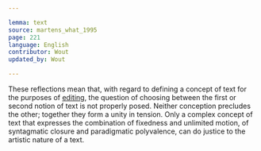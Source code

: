 ```yaml
---

lemma: text
source: martens_what_1995
page: 221
language: English
contributor: Wout
updated_by: Wout

---
```


These reflections mean that, with regard to defining a concept of text for the purposes of [editing](editingScholarly.html), the question of choosing between the first or second notion of text is not properly posed. Neither conception precludes the other; together they form a unity in tension. Only a complex concept of text that expresses the combination of fixedness and unlimited motion, of syntagmatic closure and paradigmatic polyvalence, can do justice to the artistic nature of a text.
